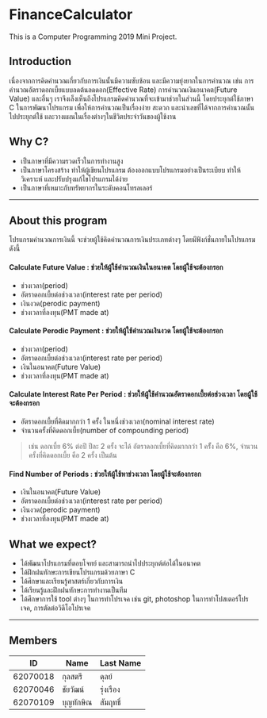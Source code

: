 # FinanceCalculator
This is a Computer Programming 2019 Mini Project.

## Introduction
เนื่องจากการคิดคำนวณเกี่ยวกับการเงินนั้นมีความซับซ้อน และมีความยุ่งยากในการคำนวณ เช่น การคำนวณอัตราดอกเบี้ยแบบลดต้นลดดอก(Effective Rate) การคำนวณเงินอนาคต(Future Value) และอื่นๆ เราจึงเล็งเห็นถึงโปรแกรมคิดคำนวณที่จะเข้ามาช่วยในส่วนนี้ โดยประยุกต์ใช้ภาษา C ในการพัฒนาโปรแกรม เพื่อให้การคำนวณเป็นเรื่องง่าย สะดวก และนำเลขที่ได้จากการคำนวณนั้นไปประยุกต์ใช้ และวางแผนในเรื่องต่างๆในชีวิตประจำวันของผู้ใช้งาน

## Why C?
* เป็นภาษาที่มีความรวดเร็วในการทำงานสูง
* เป็นภาษาโครงสร้าง ทำให้ผู้เขียนโปรแกรม ต้องออกแบบโปรแกรมอย่างเป็นระเบียบ ทำให้วิเคราะห์ และปรับปรุงแก้ไขโปรแกรมได้ง่าย
* เป็นภาษาที่เหมาะกับทรัพยากรในระดับคอนโทรลเลอร์
***
## About this program
โปรแกรมคำนวณการเงินนี้ จะช่วยผู้ใช้คิดคำนวณการเงินประเภทต่างๆ โดยมีฟังก์ชั่นภายในโปรแกรมดังนี้

#### Calculate Future Value : ช่วยให้ผู้ใช้คำนวณเงินในอนาคต โดยผู้ใช้จะต้องกรอก
* ช่วงเวลา(period)
* อัตราดอกเบี้ยต่อช่วงเวลา(interest rate per period)
* เงินงวด(perodic payment)
* ช่วงเวลาที่ลงทุน(PMT made at)

#### Calculate Perodic Payment : ช่วยให้ผู้ใช้คำนวณเงินงวด โดยผู้ใช้จะต้องกรอก
* ช่วงเวลา(period)
* อัตราดอกเบี้ยต่อช่วงเวลา(interest rate per period)
* เงินในอนาคต(Future Value)
* ช่วงเวลาที่ลงทุน(PMT made at)

#### Calculate Interest Rate Per Period : ช่วยให้ผู้ใช้คำนวณอัตราดอกเบี้ยต่อช่วงเวลา โดยผูู้ใช้จะต้องกรอก
* อัตราดอกเบี้ยที่คิดมากกว่า 1 ครั้ง ในหนึ่งช่วงเวลา(nominal interest rate)
* จำนวนครั้งที่คิดดอกเบี้ย(number of compounding period)
> เช่น ดอกเบี้ย 6% ต่อปี ปีละ 2 ครั้ง จะได้ อัตราดอกเบี้ยที่คิดมากกว่า 1 ครัั้ง คือ 6%, จำนวนครั้งที่คิดดอกเบี้ย คือ 2 ครั้ง เป็นต้น

#### Find Number of Periods : ช่วยให้ผู้ใช้หาช่วงเวลา โดยผูู้ใช้จะต้องกรอก
* เงินในอนาคต(Future Value)
* อัตราดอกเบี้ยต่อช่วงเวลา(interest rate per period)
* เงินงวด(perodic payment)
* ช่วงเวลาที่ลงทุน(PMT made at)

## What we expect?
* ได้พัฒนาโปรแกรมที่ตอบโจทย์ และสามารถนำไปประยุกต์ต่อได้ในอนาคต
* ได้ฝึกฝนทักษะการเขียนโปรแกรมด้วยภาษา C
* ได้ศึกษาและเรียนรู้ศาสตร์เกี่ยวกับการเงิน
* ได้เรียนรู้และฝึกฝนทักษะการทำงานเป็นทีม
* ได้ศึกษาการใช้ tool ต่างๆ ในการทำโปรเจค เช่น git, photoshop ในการทำโปสเตอร์โปรเจค, การตัดต่อวิดีโอโปรเจค
***
## Members
ID | Name | Last Name
--- | --- | ---
62070018 | กุลสตรี | ดุลย์
62070046 | ชัยวัฒน์ | รุ่งเรือง
62070109 | บุญทักษิณ | สัมฤทธิ์
